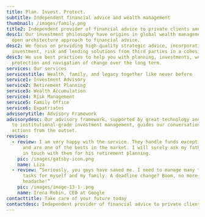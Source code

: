 ```yaml
---
title: Plan. Invest. Protect.
subtitle: Independent financial advice and wealth management
thumbnail: /images/family.png
title2: Independent provider of financial advice to private clients and their families
desc1: Our investment philosophy have origins in global wealth management and an
  open architecture approach to financial advice.
desc2: We focus on providing high-quality strategic advice, incorporating
  investment, risk and lending solutions from third parties in a cohesive plan.
desc3: We use best practices to help you with planning, investments, wealth
  protection and navigation of change over the long term.
services: Our services
servicestitle: Wealth, family, and legacy together like never before
service1: Investment Advisory
service2: Retirement Planning
service3: Wealth Accumulation
service4: Risk Management
service5: Family Office
service6: Expatriates
advisorytitle: Advisory Framework
advisorydesc: Our advisory framework, supported by great technology and access
  to institutional-grade investment management, guides our conversations and
  actions from the outset.
reviews:
  - review: I am very happy with the service. They handle funds exceptionally well
      and are one of the bests in the market. I will surely ask my father to get
      in touch with them for his retirement planning.
    pic: /images/gatsby-icon.png
    name: Liza
  - review: “Seriously, you guys have saved me. I need to manage many time-sensitive
      tasks for myself and my family. A deadline change? Boom, no more
      headache!”
    pic: /images/image-13-1-.png
    name: Irena Robin, CEO at Google
contacttitle: Take care of your future today
contactdesc: Independent provider of financial advice to private clients and their families
---
```

